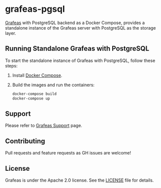 # grafeas-pgsql

[Grafeas](https://github.com/grafeas/grafeas) with PostgreSQL backend as a Docker Compose, provides a standalone instance of the Grafeas server with PostgreSQL as the storage layer.

## Running Standalone Grafeas with PostgreSQL

To start the standalone instance of Grafeas with PostgreSQL, follow these steps:

1. Install [Docker Compose](https://docs.docker.com/compose/install/).
2. Build the images and run the containers:

   ```bash
   docker-compose build
   docker-compose up
   ```

## Support

Please refer to [Grafeas Support](https://github.com/grafeas/grafeas#support) page.

## Contributing

Pull requests and feature requests as GH issues are welcome!

## License
Grafeas is under the Apache 2.0 license. See the [LICENSE](LICENSE) file for details.
